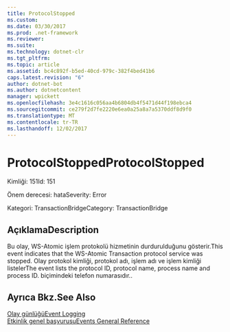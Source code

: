 ```yaml
---
title: ProtocolStopped
ms.custom: 
ms.date: 03/30/2017
ms.prod: .net-framework
ms.reviewer: 
ms.suite: 
ms.technology: dotnet-clr
ms.tgt_pltfrm: 
ms.topic: article
ms.assetid: bc4c892f-b5ed-40cd-979c-382f4bed41b6
caps.latest.revision: "6"
author: dotnet-bot
ms.author: dotnetcontent
manager: wpickett
ms.openlocfilehash: 3e4c1616c056aa4b6804db4f5471d44f198ebca4
ms.sourcegitcommit: ce279f2d7fe2220e6ea0a25a8a7a5370ddf8d9f0
ms.translationtype: MT
ms.contentlocale: tr-TR
ms.lasthandoff: 12/02/2017
---
```

# <a name="protocolstopped"></a><span data-ttu-id="9d159-102">ProtocolStopped</span><span class="sxs-lookup"><span data-stu-id="9d159-102">ProtocolStopped</span></span>
<span data-ttu-id="9d159-103">Kimliği: 151</span><span class="sxs-lookup"><span data-stu-id="9d159-103">Id: 151</span></span>  
  
 <span data-ttu-id="9d159-104">Önem derecesi: hata</span><span class="sxs-lookup"><span data-stu-id="9d159-104">Severity: Error</span></span>  
  
 <span data-ttu-id="9d159-105">Kategori: TransactionBridge</span><span class="sxs-lookup"><span data-stu-id="9d159-105">Category: TransactionBridge</span></span>  
  
## <a name="description"></a><span data-ttu-id="9d159-106">Açıklama</span><span class="sxs-lookup"><span data-stu-id="9d159-106">Description</span></span>  
 <span data-ttu-id="9d159-107">Bu olay, WS-Atomic işlem protokolü hizmetinin durdurulduğunu gösterir.</span><span class="sxs-lookup"><span data-stu-id="9d159-107">This event indicates that the WS-Atomic Transaction protocol service was stopped.</span></span> <span data-ttu-id="9d159-108">Olay protokol kimliği, protokol adı, işlem adı ve işlem kimliği listeler</span><span class="sxs-lookup"><span data-stu-id="9d159-108">The event lists the protocol ID, protocol name, process name and process ID.</span></span> <span data-ttu-id="9d159-109">biçimindeki telefon numarasıdır.</span><span class="sxs-lookup"><span data-stu-id="9d159-109">.</span></span>  
  
## <a name="see-also"></a><span data-ttu-id="9d159-110">Ayrıca Bkz.</span><span class="sxs-lookup"><span data-stu-id="9d159-110">See Also</span></span>  
 [<span data-ttu-id="9d159-111">Olay günlüğü</span><span class="sxs-lookup"><span data-stu-id="9d159-111">Event Logging</span></span>](../../../../../docs/framework/wcf/diagnostics/event-logging/index.md)  
 [<span data-ttu-id="9d159-112">Etkinlik genel başvurusu</span><span class="sxs-lookup"><span data-stu-id="9d159-112">Events General Reference</span></span>](../../../../../docs/framework/wcf/diagnostics/event-logging/events-general-reference.md)
